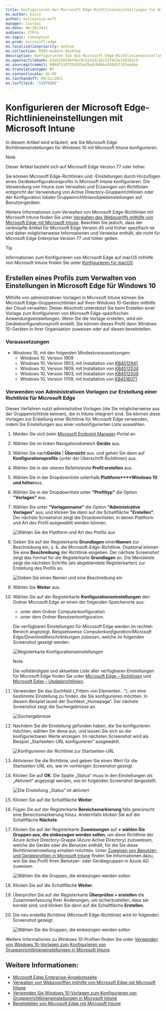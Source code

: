 ```yaml
---
title: Konfigurieren der Microsoft Edge-Richtlinieneinstellungen für Windows mit Microsoft Intune
ms.author: kvice
author: kelleyvice-msft
manager: laurawi
ms.date: 06/29/2021
audience: ITPro
ms.topic: conceptual
ms.prod: microsoft-edge
ms.localizationpriority: medium
ms.collection: M365-modern-desktop
description: Konfigurieren Sie die Microsoft Edge-Richtlinieneinstellungen für Windows mit Microsoft Intune.
ms.openlocfilehash: 63eb29018bf4ec9c5a32d11b215f422e150383c9
ms.sourcegitcommit: 8968f3107291935ed9adc84bba348d5f187eadae
ms.translationtype: MT
ms.contentlocale: de-DE
ms.lasthandoff: 09/12/2021
ms.locfileid: "11979201"
---
```

# <a name="configure-microsoft-edge-policy-settings-with-microsoft-intune"></a>Konfigurieren der Microsoft Edge-Richtlinieneinstellungen mit Microsoft Intune

In diesem Artikel wird erläutert, wie Sie Microsoft Edge Richtlinieneinstellungen für Windows 10 mit Microsoft Intune konfigurieren.

> [!NOTE]
> Dieser Artikel bezieht sich auf Microsoft Edge Version 77 oder höher.

Sie können Microsoft Edge-Richtlinien und -Einstellungen durch Hinzufügen eines Gerätekonfigurationsprofils in Microsoft Intune konfigurieren. Die Verwendung von Intune zum Verwalten und Erzwingen von Richtlinien entspricht der Verwendung von Active Directory-Gruppenrichtlinien oder der Konfiguration lokaler Gruppenrichtlinienobjekteinstellungen auf Benutzergeräten.

Weitere Informationen zum Verwalten von Microsoft Edge-Richtlinien mit Microsoft Intune finden Sie unter [Verwalten des Webzugriffs mithilfe von Microsoft Edge mit Microsoft Intune](/intune/manage-microsoft-edge). Beachten Sie jedoch, dass der verknüpfte Artikel für Microsoft Edge Version 45 und früher spezifisch ist und daher möglicherweise Informationen und Verweise enthält, die nicht für Microsoft Edge Enterprise Version 77 und höher gelten.

> [!TIP]
> Informationen zum Konfigurieren von Microsoft Edge auf macOS mithilfe von Microsoft Intune finden Sie unter [Konfigurieren für macOS](configure-microsoft-edge-on-mac.md).

## <a name="create-a-profile-to-manage-settings-in-microsoft-edge-for-windows-10"></a>Erstellen eines Profils zum Verwalten von Einstellungen in Microsoft Edge für Windows 10

Mithilfe von administrativen Vorlagen in Microsoft Intune können Sie Microsoft Edge-Gruppenrichtlinien auf Ihren Windows 10-Geräten mithilfe der Cloud verwalten. Dieser Abschnitt unterstützt Sie beim Erstellen einer Vorlage zum Konfigurieren von Microsoft Edge-spezifischen Anwendungseinstellungen. Wenn Sie die Vorlage erstellen, wird ein Gerätekonfigurationsprofil erstellt. Sie können dieses Profil dann Windows 10-Geräten in Ihrer Organisation zuweisen oder auf diesen bereitstellen.

### <a name="prerequisites"></a>Voraussetzungen

- Windows 10, mit den folgenden Mindestvoraussetzungen:
  - Windows 10, Version 1909
  - Windows 10, Version 1903, mit Installation von [KB4512941](https://support.microsoft.com/kb/4512941)
  - Windows 10, Version 1809, mit Installation von [KB4512534](https://support.microsoft.com/kb/4512534)
  - Windows 10, Version 1803, mit Installation von [KB4512509](https://support.microsoft.com/kb/4512509)
  - Windows 10, Version 1709, mit Installation von [KB4516071](https://support.microsoft.com/kb/4516071)

### <a name="use-administrative-templates-to-create-a-policy-for-microsoft-edge"></a>Verwenden von Administrativen Vorlagen zur Erstellung einer Richtlinie für Microsoft Edge

Dieses Verfahren nutzt administrative Vorlagen (die Sie möglicherweise aus der Gruppenrichtlinie kennen), die in Intune integriert sind. Sie können diese Vorlagen zur Erstellung einer Richtlinie für Microsoft Edge verwenden, indem Sie Einstellungen aus einer vorkonfigurierten Liste auswählen.

1. Melden Sie sich beim [Microsoft Endpoint Manager](https://endpoint.microsoft.com/)-Portal an.
2. Wählen Sie im linken Navigationsbereich **Geräte** aus.
3. Wählen Sie nach**Geräte** | **Übersicht** aus, und gehen Sie dann auf **Konfigurationsprofile** (unter der Überschrift Richtlinien) aus.
4. Wählen Sie in der oberen Befehlsleiste **Profil erstellen** aus.
5. Wählen Sie in der Dropdownliste unterhalb **Plattform****Windows 10 und höher**aus.
6. Wählen Sie in der Dropdownliste unter **"Profiltyp"** die Option **"Vorlagen"** aus.
7. Wählen Sie unter **"Vorlagenname"** die Option **"Administrative Vorlagen"** aus, und klicken Sie dann auf die Schaltfläche **"Erstellen".** Der nächste Screenshot zeigt die Dropdownlisten, in denen Plattform und Art des Profil ausgewählt werden können.

    ![Wählen Sie die Plattform und Art des Profils aus](./media/configure-edge-with-intune/create-profile-platform.png)

7. Geben Sie auf der Registerkarte **Grundlagen** einen**Namen** zur Beschreibung ein, z. b. die Microsoft-Edge-Richtlinie. Ooptional können Sie eine  **Beschreibung** der Richtlinie eingeben.
Der nächste Screenshot zeigt das Format für die Registerkarte **Grundlagen** an. Die Menüleiste zeigt die nächsten Schritte (als abgeblendete Registerkarten) zur Erstellung des Profils an.

   ![Geben Sie einen Namen und eine Beschreibung ein](./media/configure-edge-with-intune/create-profile-basics-tab.png)

8. Wählen Sie **Weiter** aus.
9. Wählen Sie auf der Registerkarte **Konfigurationseinstellungen** den Ordner Microsoft Edge an einen der folgenden Speicherorte aus:

   - unter dem Ordner Computerkonfiguration
   - unter dem Ordner Benutzerkonfiguration.

   Die verfügbaren Einstellungen für Microsoft Edge werden im rechten Bereich angezeigt. Beispielsweise *Computerkonfiguration/Microsoft Edge/Downloadbeschränkungen zulassen*, welche im folgenden Screenshot gezeigt werden.

   ![Registerkarte Konfigurationseinstellungen](./media/configure-edge-with-intune/create-profile-configuration-settings-tab.png)

   > [!NOTE]
   > Die vollständigste und aktuellste Liste aller verfügbaren Einstellungen für Microsoft Edge finden Sie unter [Microsoft Edge – Richtlinien](./microsoft-edge-policies.md) und [Microsoft Edge – Updaterichtlinien](./microsoft-edge-update-policies.md).

10. Verwenden Sie das Suchfeld („Filtern von Elementen...“), um eine bestimmte Einstellung zu finden, die Sie konfigurieren möchten. In diesem Beispiel lautet der Suchtext „Homepage“. Der nächste Screenshot zeigt die Suchergebnisse an.

    ![Suchergebnisse](./media/configure-edge-with-intune/create-profile-configuration-settings-tab-search.png)

11. Nachdem Sie die Einstellung gefunden haben, die Sie konfigurieren möchten, wählen Sie diese aus, und lassen Sie sich so die konfigurierbaren Werte anzeigen. Im nächsten Screenshot wird als Beispiel „Startseiten-URL konfigurieren“ ausgewählt.

    ![Konfigurieren der Richtlinie zur Startseiten-URL](./media/configure-edge-with-intune/create-profile-configuration-settings-tab-edit-pol.png)

12. Aktivieren Sie die Richtlinie, und geben Sie einen Wert für die Startseiten-URL ein, wie im vorherigen Screenshot gezeigt.

13. Klicken Sie auf **OK**. Die Spalte „Status“ muss in den Einstellungen als „Aktiviert“ angezeigt werden, wie im folgenden Screenshot dargestellt.

    ![Die Einstellung „Status“ ist aktiviert](./media/configure-edge-with-intune/create-profile-configuration-settings-tab-set-enabled.png)

14. Klicken Sie auf die Schaltfläche **Weiter**.

15. Fügen Sie auf der Registerkarte **Bereichsmarkierung** falls gewünscht eine Bereichsmarkierung hinzu. Andernfalls klicken Sie auf die Schaltfläche **Nächste**.

16. Klicken Sie auf der Registerkarte **Zuweisungen** auf **+ wählen Sie Gruppen aus, die einbezogen werden sollen**, um diese Richtlinie der Azure Active Directory-Gruppe (Azure Active Directory) zuzuweisen, welche die Geräte oder die Benutzer enthält, für die Sie diese Richtlinieneinstellung erhalten möchten. Unter [Zuweisen von Benutzer- und Geräteprofilen in Microsoft Intune](/intune/device-profile-assign) finden Sie Informationen dazu, wie Sie das Profil Ihren Benutzer- oder Gerätegruppen in Azure AD zuweisen.

    ![Wählen Sie die Gruppen, die einbezogen werden sollen](./media/configure-edge-with-intune/create-profile-assignments-tab.png)

17. Klicken Sie auf die Schaltfläche **Weiter**.

18. Überprüfen Sie auf der Registerkarte **Überprüfen + erstellen** die Zusammenfassung Ihrer Änderungen, um sicherzustellen, dass sie korrekt sind, und klicken Sie dann auf die Schaltfläche **Erstellen**.

19. Die neu erstellte Richtlinie (Microsoft Edge-Richtlinie) wird im folgenden Screenshot gezeigt.

    ![Wählen Sie die Gruppen, die einbezogen werden sollen](./media/configure-edge-with-intune/create-profile-new-policy-finished.png)

Weitere Informationen zu Windows 10-Profilen finden Sie unter [Verwenden von Windows 10-Vorlagen zum Konfigurieren von Gruppenrichtlinieneinstellungen in Microsoft Intune](/intune/administrative-templates-windows).

## <a name="see-also"></a>Weitere Informationen:

- [Microsoft Edge Enterprise-Angebotsseite](https://aka.ms/EdgeEnterprise)
- [Verwalten von Webzugriffen mithilfe von Microsoft Edge mit Microsoft Intune](/intune/manage-microsoft-edge)
- [Verwenden Sie Windows 10-Vorlagen zum Konfigurieren von Gruppenrichtlinieneinstellungen in Microsoft Intune](/intune/administrative-templates-windows)
- [Bereitstellen von Microsoft Edge mit Microsoft Intune](/intune/apps/apps-windows-edge/?bc=https%3a%2f%2fdocs.microsoft.com%2fDeployEdge%2fbreadcrumb%2ftoc.json&toc=https%3a%2f%2fdocs.microsoft.com%2fDeployEdge%2ftoc.json)
